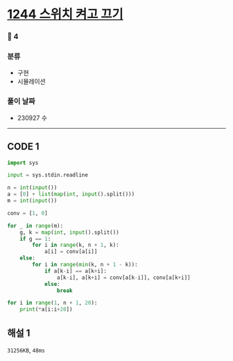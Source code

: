 # [1244 스위치 켜고 끄기](https://www.acmicpc.net/problem/1244)

### 🥈 4

### 분류

- 구현
- 시뮬레이션

### 풀이 날짜

- 230927 수

---

## CODE 1

```python
import sys

input = sys.stdin.readline

n = int(input())
a = [0] + list(map(int, input().split()))
m = int(input())

conv = [1, 0]

for _ in range(m):
    g, k = map(int, input().split())
    if g == 1:
        for i in range(k, n + 1, k):
            a[i] = conv[a[i]]
    else:
        for i in range(min(k, n + 1 - k)):
            if a[k-i] == a[k+i]:
                a[k-i], a[k+i] = conv[a[k-i]], conv[a[k+i]]
            else:
                break

for i in range(1, n + 1, 20):
    print(*a[i:i+20])
```

## 해설 1

`31256KB`, `48ms`
